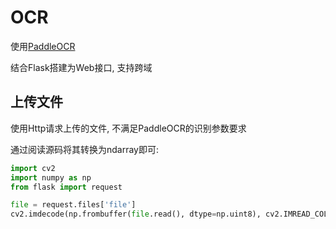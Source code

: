 # OCR

使用[PaddleOCR](https://github.com/PaddlePaddle/PaddleOCR)

结合Flask搭建为Web接口, 支持跨域

## 上传文件

使用Http请求上传的文件, 不满足PaddleOCR的识别参数要求

通过阅读源码将其转换为ndarray即可:

```python
import cv2
import numpy as np
from flask import request

file = request.files['file']
cv2.imdecode(np.frombuffer(file.read(), dtype=np.uint8), cv2.IMREAD_COLOR)
```